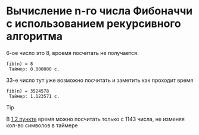 # Вычисление n-го числа Фибоначчи с использованием рекурсивного алгоритма

6-ое число это 8, вроемя посчитать не получается. 
```
fib(n) = 8 
 Таймер: 0.000000 с.
```

33-е число тут уже возможно посчитать и заметить как проходит время 
```
fib(n) = 3524578 
 Таймер: 1.123571 с.
```
> [!TIP]
>  В [1.2 пункте](https://github.com/ColinsBlares/algorithms_practicum/tree/fib_recursive?tab=readme-ov-file#вычисление-n-го-числа-фибоначчи-с-использованием-рекурсивного-алгоритма) время можно посчитать только с 1143 числа, не изменяя кол-во символов в таймере
